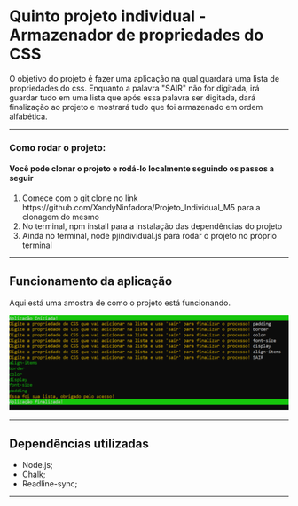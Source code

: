 # Quinto projeto individual - Armazenador de propriedades do CSS
O objetivo do projeto é fazer uma aplicação na qual guardará uma lista de propriedades do css. Enquanto a palavra "SAIR" não for digitada, irá guardar tudo em uma lista que após essa palavra ser digitada, dará finalização ao projeto e mostrará tudo que foi armazenado em ordem alfabética.

<hr>
<h3> Como rodar o projeto:</h3>
<h4> Você pode clonar o projeto e rodá-lo localmente seguindo os passos a seguir</h4>
<ol>
<li> Comece com o git clone no link https://github.com/XandyNinfadora/Projeto_Individual_M5 para a clonagem do mesmo </li>
<li> No terminal, npm install para a instalação das dependências do projeto </li>
<li> Ainda no terminal, node pjindividual.js para rodar o projeto no próprio terminal </li>
</ol>

<hr>

## Funcionamento da aplicação
Aqui está uma amostra de como o projeto está funcionando.

<img src="aplicação.png" width="800px"/>

<hr>

## Dependências utilizadas
- Node.js;
- Chalk;
- Readline-sync;

<hr>

<br>
